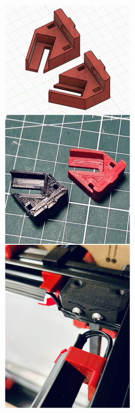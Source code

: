 <img src="./Screenshot_clip.jpg" width="400">
<img src="./clip_1.jpg" width="400">
<img src="./clip_2.jpg" width="400">


